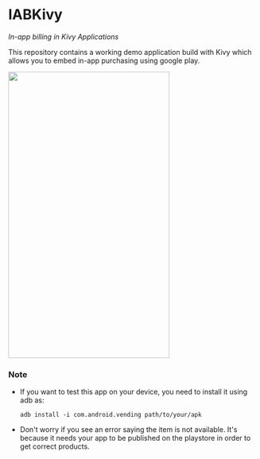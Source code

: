 # IABKivy
*In-app billing in Kivy Applications*

This repository contains a working demo application build with Kivy which allows you to embed in-app purchasing using
google play.

<img src="demo.gif" width="324" height="576">

### Note
* If you want to test this app on your device, you need to install it using adb as:
  ```
  adb install -i com.android.vending path/to/your/apk
  ```
* Don't worry if you see an error saying the item is not available. It's because it needs your app to be published on the playstore in order to get correct products.
